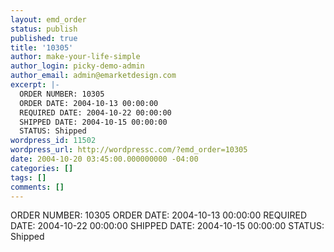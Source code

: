 ```yaml
---
layout: emd_order
status: publish
published: true
title: '10305'
author: make-your-life-simple
author_login: picky-demo-admin
author_email: admin@emarketdesign.com
excerpt: |-
  ORDER NUMBER: 10305
  ORDER DATE: 2004-10-13 00:00:00
  REQUIRED DATE: 2004-10-22 00:00:00
  SHIPPED DATE: 2004-10-15 00:00:00
  STATUS: Shipped
wordpress_id: 11502
wordpress_url: http://wordpressc.com/?emd_order=10305
date: 2004-10-20 03:45:00.000000000 -04:00
categories: []
tags: []
comments: []
---
```

ORDER NUMBER: 10305
ORDER DATE: 2004-10-13 00:00:00
REQUIRED DATE: 2004-10-22 00:00:00
SHIPPED DATE: 2004-10-15 00:00:00
STATUS: Shipped
